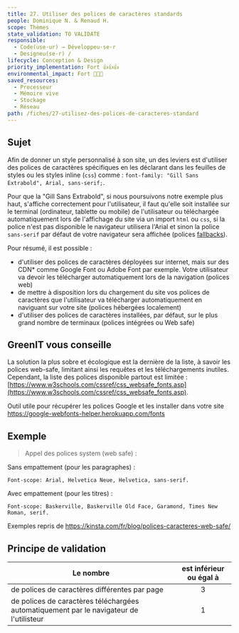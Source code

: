 ```yaml
---
title: 27. Utiliser des polices de caractères standards
people: Dominique N. & Renaud H.
scope: Thèmes
state_validation: TO VALIDATE
responsible:
  - Code(use·ur) → Développeu·se·r
  - Designeu(se·r) /
lifecycle: Conception & Design
priority_implementation: Fort 👍👍👍
environmental_impact: Fort 🌱🌱🌱
saved_resources:
  - Processeur
  - Mémoire vive
  - Stockage
  - Réseau
path: /fiches/27-utilisez-des-polices-de-caracteres-standard
---
```


## Sujet

Afin de donner un style personnalisé à son site, un des leviers est d'utiliser des polices de caractères spécifiques en les déclarant dans les feuilles de styles ou les styles inline (`css`) comme : `font-family: "Gill Sans Extrabold", Arial, sans-serif;`.

Pour que la "Gill Sans Extrabold", si nous poursuivons notre exemple plus haut, s'affiche correctement pour l'utilisateur, il faut qu'elle soit installée sur le terminal (ordinateur, tablette ou mobile) de l'utilisateur ou téléchargée automatiquement lors de l'affichage du site via un import `html` ou `css`, si la police n'est pas disponible le navigateur utilisera l'Arial et sinon la police `sans-serif` par défaut de votre navigateur sera affichée (polices [fallbacks](https://www.w3schools.com/cssref/css_fonts_fallbacks.asp)).

Pour résumé, il est possible :
- d'utiliser des polices de caractères déployées sur internet, mais sur des CDN\* comme Google Font ou Adobe Font par exemple. Votre utilisateur va devoir les télécharger automatiquement lors de la navigation (polices web)
- de mettre à disposition lors du chargement du site vos polices de caractères que l'utilisateur va télécharger automatiquement en naviguant sur votre site (polices hébergées localement)
- d'utiliser des polices de caractères installées, par défaut, sur le plus grand nombre de terminaux (polices intégrées ou Web safe)

## GreenIT vous conseille

La solution la plus sobre et écologique est la dernière de la liste, à savoir les polices web-safe, limitant ainsi les requêtes et les téléchargements inutiles. Cependant, la liste des polices disponible partout est limitée : [https://www.w3schools.com/cssref/css_websafe_fonts.asp](https://www.w3schools.com/cssref/css_websafe_fonts.asp).


Outil utile pour récupérer les polices Google et les installer dans votre site <https://google-webfonts-helper.herokuapp.com/fonts>

## Exemple

> Appel des polices system (web safe) :

Sans empattement (pour les paragraphes) :

`Font-scope: Arial, Helvetica Neue, Helvetica, sans-serif.`

Avec empattement (pour les titres) :

`Font-scope: Baskerville, Baskerville Old Face, Garamond, Times New Roman, serif.`

Exemples repris de <https://kinsta.com/fr/blog/polices-caracteres-web-safe/>

## Principe de validation

| Le nombre | est inférieur ou égal à |
| ------------- | :---------------------: |
| de polices de caractères différentes par page       |            3            |
| de polices de caractères téléchargées automatiquement par le navigateur de l'utilisteur        |            1            |

